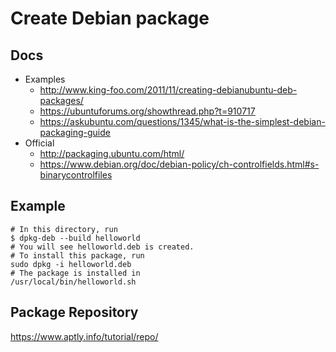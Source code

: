 # Create Debian package
## Docs
* Examples
  * http://www.king-foo.com/2011/11/creating-debianubuntu-deb-packages/
  * https://ubuntuforums.org/showthread.php?t=910717
  * https://askubuntu.com/questions/1345/what-is-the-simplest-debian-packaging-guide
* Official
  * http://packaging.ubuntu.com/html/
  * https://www.debian.org/doc/debian-policy/ch-controlfields.html#s-binarycontrolfiles
## Example
```
# In this directory, run
$ dpkg-deb --build helloworld
# You will see helloworld.deb is created.
# To install this package, run
sudo dpkg -i helloworld.deb
# The package is installed in
/usr/local/bin/helloworld.sh
```

## Package Repository
https://www.aptly.info/tutorial/repo/
